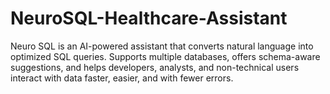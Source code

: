 # NeuroSQL-Healthcare-Assistant
Neuro SQL is an AI-powered assistant that converts natural language into optimized SQL queries. Supports multiple databases, offers schema-aware suggestions, and helps developers, analysts, and non-technical users interact with data faster, easier, and with fewer errors.
